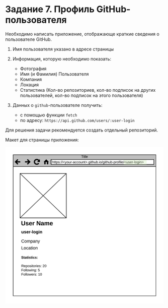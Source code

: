 # Задание 7. Профиль GitHub-пользователя

Необходимо написать приложение, отображающе краткие сведения о пользователе
GitHub.

1. Имя пользователя указано в адресе страницы

2. Информация, которую необходимо показать:
   * Фотография
   * Имя (и Фамилия) Пользователя
   * Компания
   * Локация
   * Статистика (Кол-во репозиториев, кол-во подписок на
   других пользователей, кол-во подписок на этого пользователя)

3. Данных о `github`-пользователе получить:
   * с помощью функции `fetch`
   * по адресу: `https://api.github.com/users/:user-login`

Для решения задачи рекомендуется создать отдельный репозиторий.

Макет для страницы приложения:

<img src="../assets/github-user-mockup.png" width="750px">